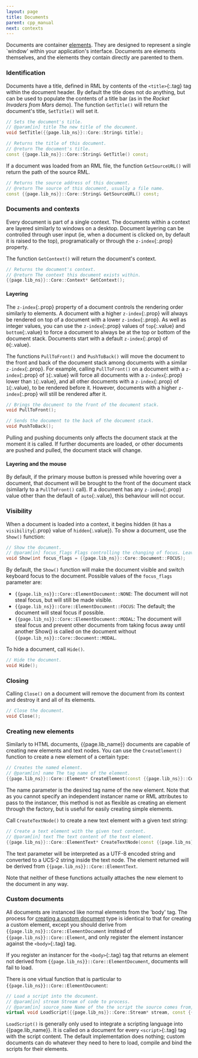 ```yaml
---
layout: page
title: Documents
parent: cpp_manual
next: contexts
---
```


Documents are container [elements](elements.html). They are designed to represent a single `window' within your application's interface. Documents are elements themselves, and the elements they contain directly are parented to them.

### Identification

Documents have a title, defined in RML by contents of the `<title>`{:.tag} tag within the document header. By default the title does not do anything, but can be used to populate the contents of a title bar (as in the _Rocket Invaders from Mars_ demo). The function `GetTitle()` will return the document's title, `SetTitle()` will set it.

```cpp
// Sets the document's title.
// @param[in] title The new title of the document.
void SetTitle({{page.lib_ns}}::Core::String& title);

// Returns the title of this document.
// @return The document's title.
const {{page.lib_ns}}::Core::String& GetTitle() const;
```

If a document was loaded from an RML file, the function `GetSourceURL()` will return the path of the source RML.

```cpp
// Returns the source address of this document.
// @return The source of this document, usually a file name.
const {{page.lib_ns}}::Core::String& GetSourceURL() const;
```

### Documents and contexts

Every document is part of a single context. The documents within a context are layered similarly to windows on a desktop. Document layering can be controlled through user input (ie, when a document is clicked on, by default it is raised to the top), programatically or through the `z-index`{:.prop} property.

The function `GetContext()` will return the document's context.

```cpp
// Returns the document's context.
// @return The context this document exists within.
{{page.lib_ns}}::Core::Context* GetContext();
```

#### Layering

The `z-index`{:.prop} property of a document controls the rendering order similarly to elements. A document with a higher `z-index`{:.prop} will always be rendered on top of a document with a lower `z-index`{:.prop}. As well as integer values, you can use the `z-index`{:.prop} values of `top`{:.value} and `bottom`{:.value} to force a document to always be at the top or bottom of the document stack. Documents start with a default `z-index`{:.prop} of `0`{:.value}.

The functions `PullToFront()` and `PushToBack()` will move the document to the front and back of the document stack among documents with a similar `z-index`{:.prop}. For example, calling `PullToFront()` on a document with a `z-index`{:.prop} of `1`{:.value} will force all documents with a `z-index`{:.prop} lower than `1`{:.value}, and all other documents with a `z-index`{:.prop} of `1`{:.value}, to be rendered before it. However, documents with a higher `z-index`{:.prop} will still be rendered after it.

```cpp
// Brings the document to the front of the document stack.
void PullToFront();

// Sends the document to the back of the document stack.
void PushToBack();
```

Pulling and pushing documents only affects the document stack at the moment it is called. If further documents are loaded, or other documents are pushed and pulled, the document stack will change.

#### Layering and the mouse

By default, if the primary mouse button is pressed while hovering over a document, that document will be brought to the front of the document stack (similarly to a `PullToFront()` call). If a document has any `z-index`{:.prop} value other than the default of `auto`{:.value}, this behaviour will not occur.

### Visibility

When a document is loaded into a context, it begins hidden (it has a `visibility`{:.prop} value of `hidden`{:.value}). To show a document, use the `Show()` function:

```cpp
// Show the document.
// @param[in] focus_flags Flags controlling the changing of focus. Leave as FOCUS to switch focus to the document.
void Show(int focus_flags = {{page.lib_ns}}::Core::Document::FOCUS);
```

By default, the `Show()` function will make the document visible and switch keyboard focus to the document. Possible values of the `focus_flags` parameter are:

* `{{page.lib_ns}}::Core::ElementDocument::NONE`: The document will not steal focus, but will still be made visible.
* `{{page.lib_ns}}::Core::ElementDocument::FOCUS`: The default; the document will steal focus if possible.
* `{{page.lib_ns}}::Core::ElementDocument::MODAL`: The document will steal focus and prevent other documents from taking focus away until another Show() is called on the document without `{{page.lib_ns}}::Core::Document::MODAL`. 

To hide a document, call `Hide()`.

```cpp
// Hide the document.
void Hide();
```

### Closing

Calling `Close()` on a document will remove the document from its context and destroy it and all of its elements.

```cpp
// Close the document.
void Close();
```

### Creating new elements

Similarly to HTML documents, {{page.lib_name}} documents are capable of creating new elements and text nodes. You can use the `CreateElement()` function to create a new element of a certain type:

```cpp
// Creates the named element.
// @param[in] name The tag name of the element.
{{page.lib_ns}}::Core::Element* CreateElement(const {{page.lib_ns}}::Core::String& name);
```

The name parameter is the desired tag name of the new element. Note that as you cannot specify an independent instancer name or RML attributes to pass to the instancer, this method is not as flexible as creating an element through the factory, but is useful for easily creating simple elements.

Call `CreateTextNode()` to create a new text element with a given text string:

```cpp
// Create a text element with the given text content.
// @param[in] text The text content of the text element.
{{page.lib_ns}}::Core::ElementText* CreateTextNode(const {{page.lib_ns}}::Core::String& text);
```

The text parameter will be interpreted as a UTF-8 encoded string and converted to a UCS-2 string inside the text node. The element returned will be derived from `{{page.lib_ns}}::Core::ElementText`.

Note that neither of these functions actually attaches the new element to the document in any way.

### Custom documents

All documents are instanced like normal elements from the 'body' tag. The process for [creating a custom document](elements.html#custom-elements) type is identical to that for creating a custom element, except you should derive from `{{page.lib_ns}}::Core::ElementDocument` instead of `{{page.lib_ns}}::Core::Element`, and only register the element instancer against the `<body>`{:.tag} tag.

If you register an instancer for the `<body>`{:.tag} tag that returns an element not derived from `{{page.lib_ns}}::Core::ElementDocument`, documents will fail to load.

There is one virtual function that is particular to `{{page.lib_ns}}::Core::ElementDocument`:

```cpp
// Load a script into the document.
// @param[in] stream Stream of code to process.
// @param[in] source_name Name of the the script the source comes from, useful for debug information.
virtual void LoadScript({{page.lib_ns}}::Core::Stream* stream, const {{page.lib_ns}}::Core::String& source_name);
```

`LoadScript()` is generally only used to integrate a scripting language into {{page.lib_name}}. It is called on a document for every `<script>`{:.tag} tag with the script content. The default implementation does nothing; custom documents can do whatever they need to here to load, compile and bind the scripts for their elements. 